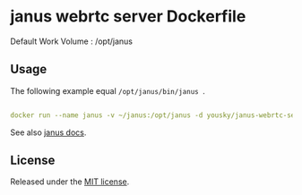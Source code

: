 # janus webrtc server Dockerfile

Default Work Volume : /opt/janus

## Usage


The following example equal `/opt/janus/bin/janus `.
```yml

docker run --name janus -v ~/janus:/opt/janus -d yousky/janus-webrtc-server:20190130-centos7.6.1810 /opt/janus/bin/janus --nat-1-1=192.168.0.16 --rtp-port-range=40000-40500

```


See also [janus docs](https://janus.conf.meetecho.com/docs/).

## License
Released under the [MIT license](http://opensource.org/licenses/MIT).

